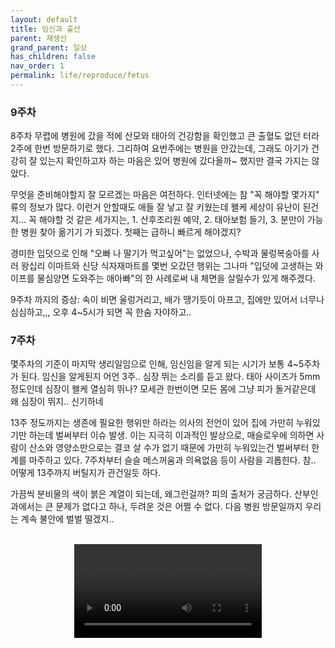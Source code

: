 ```yaml
---
layout: default
title: 임신과 출산
parent: 재생산
grand_parent: 일상
has_children: false
nav_order: 1
permalink: life/reproduce/fetus
---
```


### 9주차

8주차 무렵에 병원에 갔을 적에 산모와 태아의 건강함을 확인했고 큰 출혈도 없던 터라 2주에 한번 방문하기로 했다. 그리하여 요번주에는 병원을 안갔는데, 그래도 아기가 건강히 잘 있는지 확인하고자 하는 마음은 있어 병원에 갔다올까~ 했지만 결국 가지는 않았다.

무엇을 준비해야할지 잘 모르겠는 마음은 여전하다. 인터넷에는 참 "꼭 해야할 몇가지" 류의 정보가 많다. 이런거 안할때도 애들 잘 낳고 잘 키웠는데 왤케 세상이 유난이 된건지... 
꼭 해야할 것 같은 세가지는, 1. 산후조리원 예약, 2. 태아보험 들기, 3. 분만이 가능한 병원 찾아 옮기기 가 되겠다. 첫째는 급하니 빠르게 해야겠지?

경미한 입덧으로 인해 "오빠 나 딸기가 먹고싶어"는 없었으나, 수박과 물렁복숭아를 사러 왕십리 이마트와 신당 식자재마트를 몇번 오갔던 행위는 그나마 "입덧에 고생하는 와이프를 물심양면 도와주는 애아빠"의 한 사례로써 내 체면을 살릴수가 있게 해주겠다. 

9주차 까지의 증상: 속이 비면 울렁거리고, 배가 땡기듯이 아프고, 집에만 있어서 너무나 심심하고,,, 오후 4~5시가 되면 꼭 한숨 자야하고.. 


### 7주차 

몇주차의 기준이 마지막 생리일임으로 인해, 임신임을 알게 되는 시기가 보통 4~5주차가 된다. 임신을 알게된지 어언 3주..
심장 뛰는 소리를 듣고 왔다. 태아 사이즈가 5mm 정도인데 심장이 왤케 열심히 뛰나? 모세관 한번이면 모든 몸에 그냥 피가 돌거같은데 왜 심장이 뛰지.. 신기하네

13주 정도까지는 생존에 필요한 행위만 하라는 의사의 전언이 있어 집에 가만히 누워있기만 하는데 벌써부터 이슈 발생.
이는 지극히 이과적인 발상으로, 매슬로우에 의하면 사람이 산소와 영양소만으로는 결코 살 수가 없기 때문에 가만히 누워있는건 벌써부터 한계를 마주하고 있다.
7주차부터 슬슬 메스꺼움과 의욕없음 등이 사람을 괴롭힌다. 참.. 어떻게 13주까지 버틸지가 관건일듯 하다.

가끔씩 분비물의 색이 붉은 계열이 되는데, 왜그런걸까? 피의 출처가 궁금하다. 
산부인과에서는 큰 문제가 없다고 하나, 두려운 것은 어쩔 수 없다. 다음 병원 방문일까지 우리는 계속 불안에 벌벌 떨겠지..

<p align="center">
  <br><video src="/assets/movies/reproduce/아기심장소리.mp4" class="content-image-1" controls=true loop=false></video><br>
</p>